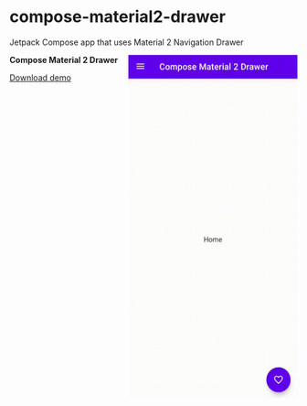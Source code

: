 # compose-material2-drawer
Jetpack Compose app that uses Material 2 Navigation Drawer

<img align="right" width="296" height="600"  src="https://github.com/raheemadamboev/compose-material2-drawer/blob/master/banner.gif" />

**Compose Material 2 Drawer**

<a href="https://github.com/raheemadamboev/compose-material2-drawer/blob/master/app-debug.apk">Download demo</a>
